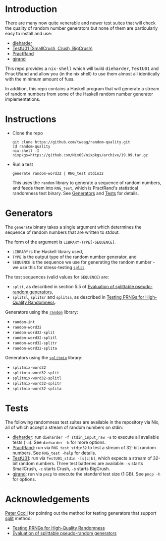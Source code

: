 # Introduction

There are many now quite venerable and newer test suites that will
check the quality of random number generators but none of them are
particularly easy to install and use:

  * [dieharder](http://webhome.phy.duke.edu/~rgb/General/dieharder.php "venerable")
  * [TestU01 (SmallCrush, Crush, BigCrush)](http://simul.iro.umontreal.ca/testu01/tu01.html "venerable")
  * [PractRand](http://pracrand.sourceforge.net/ "active")
  * [gjrand](http://gjrand.sourceforge.net/ "active")

This repo provides a <kbd>nix-shell</kbd> which will build
<kbd>dieharder</kbd>, <kbd>TestU01</kbd> and <kbd>PractRand</kbd> and
allow you (in the nix shell) to use them almost all identically with
the minimum amount of fuss.

In addition, this repo contains a Haskell program that will generate a
stream of random numbers from some of the Haskell random number
generator implementations.

# Instructions

* Clone the repo
  ```shell
  git clone https://github.com/tweag/random-quality.git
  cd random-quality
  nix-shell -I nixpkgs=https://github.com/NixOS/nixpkgs/archive/19.09.tar.gz
  ```

* Run a test
  ```shell
  generate random-word32 | RNG_test stdin32
  ```
  This uses the `random` library to generate a sequence of random numbers, and
  feeds them into `RNG_test`, which is PractRand's statistical randomness test
  binary. See [Generators](#generators) and [Tests](#tests) for details.

# Generators

The `generate` binary takes a single argument which determines the sequence of
random numbers that are written to stdout.

The form of the argument is `LIBRARY-TYPE[-SEQUENCE]`.

* `LIBRARY` is the Haskell library used,
* `TYPE` is the output type of the random number generator, and
* `SEQUENCE` is the sequence we use for generating the random number - we use
  this for stress-testing [`split`][hackage-random-split].

The test sequences (valid values for `SEQUENCE`) are:

* `split`, as described in section 5.5 of [Evaluation of splittable
  pseudo-random generators][doi-split-evaluation],
* `splitsl`, `splitsr` and `splitsa`, as described in [Testing PRNGs for
  High-Quality Randomness][peteroupc-random-test].

Generators using the [`random`][hackage-random] library:

* `random-int`
* `random-word32`
* `random-word32-split`
* `random-word32-splitl`
* `random-word32-splitr`
* `random-word32-splita`

Generators using the [`splitmix`][hackage-splitmix] library:

* `splitmix-word32`
* `splitmix-word32-split`
* `splitmix-word32-splitl`
* `splitmix-word32-splitr`
* `splitmix-word32-splita`

# Tests

The following randomness test suites are available in the repository via Nix,
all of which accept a stream of random numbers on stdin:

* [dieharder][]: run `dieharder -f stdin_input_raw -a` to execute all available
  tests (`-a`). See `dieharder -h` for more options.
* [PractRand][]: run via `RNG_test stdin32` to test a stream of 32-bit random
  numbers. See `RNG_test -help` for details.
* [TestU01][]: run via `TestU01_stdin -[s|c|b]`, which expects a stream of
  32-bit random numbers. Three test batteries are available: `-s` starts
  SmallCrush, `-c` starts Crush, `-b` starts BigCrush.
* [gjrand][]: run via `pmcp` to execute the standard test size (1 GB). See
  `pmcp -h` for options.

# Acknowledgements

[Peter Occil](https://github.com/peteroupc) for pointing out the
method for testing generators that support
[split](https://hackage.haskell.org/package/random-1.1/docs/System-Random.html#v:split)
method:

  * [Testing PRNGs for High-Quality Randomness][peteroupc-random-test]
  * [Evaluation of splittable pseudo-random generators][doi-split-evaluation]

[doi-split-evaluation]: https://doi.org/10.1017/S095679681500012X
[hackage-random]: https://hackage.haskell.org/package/random
[hackage-random-split]: https://hackage.haskell.org/package/random-1.1/docs/System-Random.html#v:split
[hackage-splitmix]: https://hackage.haskell.org/package/splitmix
[peteroupc-random-test]: https://github.com/peteroupc/peteroupc.github.io/blob/master/randomtest.md#testing-prngs-for-high-quality-randomness

[dieharder]: http://webhome.phy.duke.edu/~rgb/General/dieharder.php
[gjrand]: http://gjrand.sourceforge.net/
[practrand]: http://pracrand.sourceforge.net/
[testu01]: http://simul.iro.umontreal.ca/testu01/tu01.html
